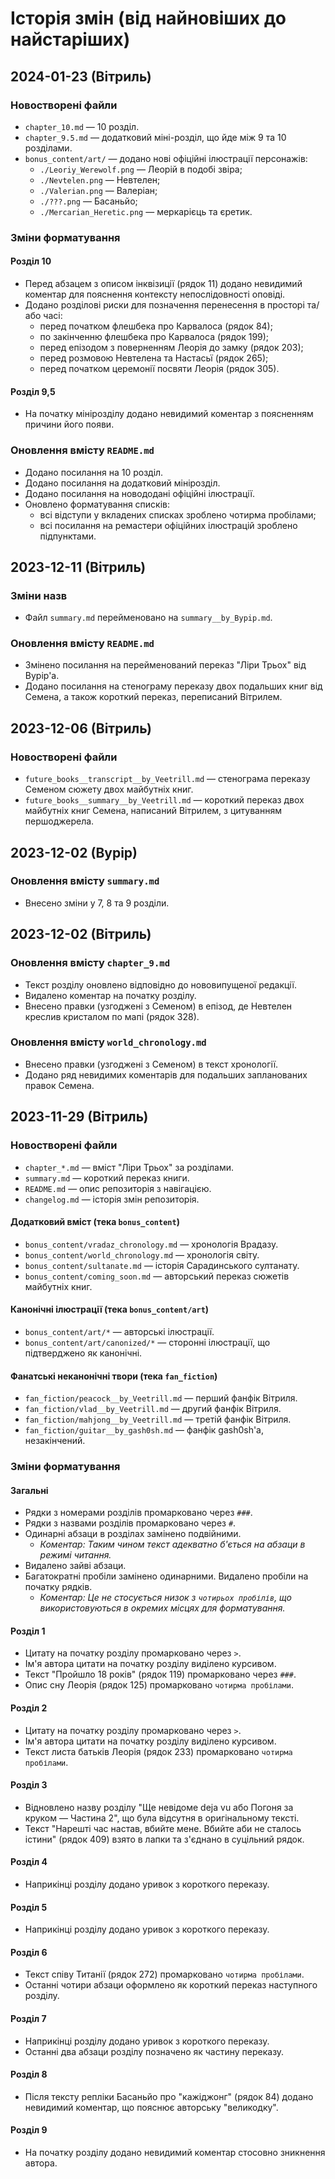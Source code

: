 # Історія змін (від найновіших до найстаріших)

## 2024-01-23 (Вітриль)

### Новостворені файли
* `chapter_10.md` — 10 розділ.
* `chapter_9.5.md` — додатковий міні-розділ, що йде між 9 та 10 розділами.
* `bonus_content/art/` — додано нові офіційні ілюстрації персонажів:
    * `./Leoriy_Werewolf.png` — Леорій в подобі звіра;
    * `./Nevtelen.png` — Невтелен;
    * `./Valerian.png` — Валеріан;
    * `./???.png` — Басаньйо;
    * `./Mercarian_Heretic.png` — меркарієць та єретик.

### Зміни форматування

#### Розділ 10
* Перед абзацем з описом інквізиції (рядок 11) додано невидимий коментар для пояснення контексту непослідовності оповіді.
* Додано розділові риски для позначення перенесення в просторі та/або часі:
    * перед початком флешбека про Карвалоса (рядок 84);
    * по закінченню флешбека про Карвалоса (рядок 199);
    * перед епізодом з поверненням Леорія до замку (рядок 203);
    * перед розмовою Невтелена та Настасьї (рядок 265);
    * перед початком церемонії посвяти Леорія (рядок 305). 

#### Розділ 9,5
* На початку мінірозділу додано невидимий коментар з поясненням причини його появи.

### Оновлення вмісту `README.md`
* Додано посилання на 10 розділ.
* Додано посилання на додатковий мінірозділ.
* Додано посилання на новододані офіційні ілюстрації.
* Оновлено форматування списків:
    * всі відступи у вкладених списках зроблено чотирма пробілами;
    * всі посилання на ремастери офіційних ілюстрацій зроблено підпунктами.

## 2023-12-11 (Вітриль)

### Зміни назв
* Файл `summary.md` перейменовано на `summary__by_Bypip.md`.

### Оновлення вмісту `README.md`
* Змінено посилання на перейменований переказ "Ліри Трьох" від Bypip'а.
* Додано посилання на стенограму переказу двох подальших книг від Семена, а також короткий переказ, переписаний Вітрилем.

## 2023-12-06 (Вітриль)

### Новостворені файли
* `future_books__transcript__by_Veetrill.md` — стенограма переказу Семеном сюжету двох майбутніх книг.
* `future_books__summary__by_Veetrill.md` — короткий переказ двох майбутніх книг Семена, написаний Вітрилем, з цитуванням першоджерела.

## 2023-12-02 (Bypip)

### Оновлення вмісту `summary.md`
* Внесено зміни у 7, 8 та 9 розділи.

## 2023-12-02 (Вітриль)

### Оновлення вмісту `chapter_9.md`
* Текст розділу оновлено відповідно до нововипущеної редакції.
* Видалено коментар на початку розділу.
* Внесено правки (узгоджені з Семеном) в епізод, де Невтелен креслив кристалом по мапі (рядок 328).

### Оновлення вмісту `world_chronology.md`
* Внесено правки (узгоджені з Семеном) в текст хронології.
* Додано ряд невидимих коментарів для подальших запланованих правок Семена.

## 2023-11-29 (Вітриль)

### Новостворені файли
* `chapter_*.md` — вміст "Ліри Трьох" за розділами.
* `summary.md` — короткий переказ книги.
* `README.md` — опис репозиторія з навігацією.
* `changelog.md` — історія змін репозиторія.

#### Додатковий вміст (тека `bonus_content`)
* `bonus_content/vradaz_chronology.md` — хронологія Врадазу.
* `bonus_content/world_chronology.md` — хронологія світу.
* `bonus_content/sultanate.md` — історія Сарадинського султанату.
* `bonus_content/coming_soon.md` — авторський переказ сюжетів майбутніх книг.

#### Канонічні ілюстрації (тека `bonus_content/art`)
* `bonus_content/art/*` — авторські ілюстрації.
* `bonus_content/art/canonized/*` — сторонні ілюстрації, що підтверджено як канонічні.

#### Фанатські неканонічні твори (тека `fan_fiction`)
* `fan_fiction/peacock__by_Veetrill.md` — перший фанфік Вітриля.
* `fan_fiction/vlad__by_Veetrill.md` — другий фанфік Вітриля.
* `fan_fiction/mahjong__by_Veetrill.md` — третій фанфік Вітриля.
* `fan_fiction/guitar__by_gash0sh.md` — фанфік gash0sh'а, незакінчений.

### Зміни форматування

#### Загальні
* Рядки з номерами розділів промарковано через `###`. 
* Рядки з назвами розділів промарковано через `#`.
* Одинарні абзаци в розділах замінено подвійними.
    - *Коментар: Таким чином текст адекватно б'ється на абзаци в режимі читання.*
* Видалено зайві абзаци.
* Багатократні пробіли замінено одинарними. Видалено пробіли на початку рядків.
    - *Коментар: Це не стосується низок з `чотирьох пробілів`, що використовуються в окремих місцях для форматування.*

#### Розділ 1
* Цитату на початку розділу промарковано через `>`.
* Ім'я автора цитати на початку розділу виділено курсивом.
* Текст "Пройшло 18 років" (рядок 119) промарковано через `###`.
* Опис сну Леорія (рядок 125) промарковано `чотирма пробілами`.

#### Розділ 2
* Цитату на початку розділу промарковано через `>`.
* Ім'я автора цитати на початку розділу виділено курсивом.
* Текст листа батьків Леорія (рядок 233) промарковано `чотирма пробілами`.

#### Розділ 3
* Відновлено назву розділу "Ще невідоме deja vu або Погоня за круком — Частина 2", що була відсутня в оригінальному тексті.
* Текст "Нарешті час настав, вбийте мене. Вбийте аби не сталось істини" (рядок 409) взято в лапки та з'єднано в суцільний рядок.

#### Розділ 4
* Наприкінці розділу додано уривок з короткого переказу.

#### Розділ 5
* Наприкінці розділу додано уривок з короткого переказу.

#### Розділ 6
* Текст співу Титанії (рядок 272) промарковано `чотирма пробілами`.
* Останні чотири абзаци оформлено як короткий переказ наступного розділу.

#### Розділ 7
* Наприкінці розділу додано уривок з короткого переказу.
* Останні два абзаци розділу позначено як частину переказу.

#### Розділ 8
* Після тексту репліки Басаньйо про "кажіджонг" (рядок 84) додано невидимий коментар, що пояснює авторську "великодку".

#### Розділ 9
* На початку розділу додано невидимий коментар стосовно зникнення автора.